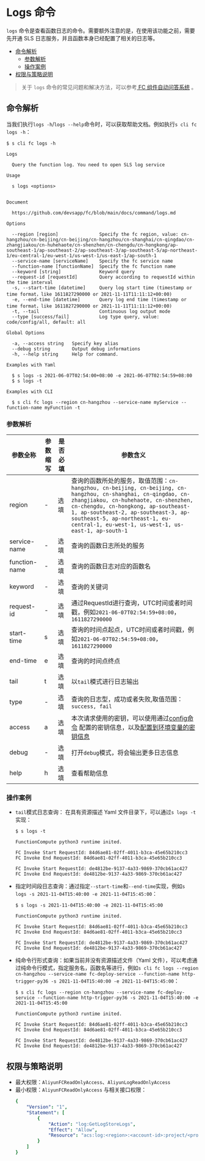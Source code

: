 # Logs 命令

`logs` 命令是查看函数日志的命令。需要额外注意的是，在使用该功能之前，需要先开通 SLS 日志服务，并且函数本身已经配置了相关的日志等。

- [命令解析](#命令解析)
    - [参数解析](#参数解析)
    - [操作案例](#操作案例)
- [权限与策略说明](#权限与策略说明)

> 关于 `logs` 命令的常见问题和解决方法，可以参考[ FC 组件自动问答系统](http://qa.devsapp.cn/fc?type=logs) 。

## 命令解析

当我们执行`logs -h`/`logs --help`命令时，可以获取帮助文档。例如执行`s cli fc logs -h`：

```shell script
$ s cli fc logs -h

Logs

  Query the function log. You need to open SLS log service 

Usage

  s logs <options>  


Document
  
  https://github.com/devsapp/fc/blob/main/docs/command/logs.md                

Options
               
  --region [region]               Specify the fc region, value: cn-hangzhou/cn-beijing/cn-beijing/cn-hangzhou/cn-shanghai/cn-qingdao/cn-zhangjiakou/cn-huhehaote/cn-shenzhen/cn-chengdu/cn-hongkong/ap-southeast-1/ap-southeast-2/ap-southeast-3/ap-southeast-5/ap-northeast-1/eu-central-1/eu-west-1/us-west-1/us-east-1/ap-south-1  
  --service-name [serviceName]    Specify the fc service name  
  --function-name [functionName]  Specify the fc function name                                          
  --keyword [string]              Keyword query                                                                                                          
  --request-id [requestId]        Query according to requestId within the time interval                                                            
  -s, --start-time [datetime]     Query log start time (timestamp or time format，like 1611827290000 or 2021-11-11T11:11:12+00:00)                                                            
  -e, --end-time [datetime]       Query log end time (timestamp or time format，like 1611827290000 or 2021-11-11T11:11:12+00:00)        
  -t, --tail                      Continuous log output mode                                                    
  --type [success/fail]           Log type query, value: code/config/all, default: all                                             

Global Options

  -a, --access string   Specify key alias         
  --debug string        Output debug informations 
  -h, --help string     Help for command.         

Examples with Yaml

  $ s logs -s 2021-06-07T02:54:00+08:00 -e 2021-06-07T02:54:59+08:00 
  $ s logs -t                                                        

Examples with CLI

  $ s cli fc logs --region cn-hangzhou --service-name myService --function-name myFunction -t
```

### 参数解析

| 参数全称 | 参数缩写 | 是否必填 | 参数含义 |
|-----|-----|-----|-----|
| region | - | 选填 |查询的函数所处的服务，取值范围：`cn-hangzhou, cn-beijing, cn-beijing, cn-hangzhou, cn-shanghai, cn-qingdao, cn-zhangjiakou, cn-huhehaote, cn-shenzhen, cn-chengdu, cn-hongkong, ap-southeast-1, ap-southeast-2, ap-southeast-3, ap-southeast-5, ap-northeast-1, eu-central-1, eu-west-1, us-west-1, us-east-1, ap-south-1` |
| service-name | - | 选填 |查询的函数日志所处的服务 |
| function-name | - | 选填 | 查询的函数日志对应的函数名 |
| keyword | - | 选填 | 查询的关键词 |
| request-id | - | 选填 | 通过RequestId进行查询，UTC时间或者时间戳，例如`2021-06-07T02:54:59+08:00`，`1611827290000` |
| start-time | s | 选填 | 查询的时间点起点，UTC时间或者时间戳，例如`2021-06-07T02:54:59+08:00`，`1611827290000` |
| end-time | e | 选填 | 查询的时间点终点 |
| tail | t | 选填 | 以`tail`模式进行日志输出 |
| type | - | 选填 | 查询的日志型，成功或者失败,取值范围：`success, fail` |
| access | a | 选填 | 本次请求使用的密钥，可以使用通过[config命令](https://github.com/Serverless-Devs/Serverless-Devs/tree/master/docs/zh/command/config.md#config-add-命令) 配置的密钥信息，以及[配置到环境变量的密钥信息](https://github.com/Serverless-Devs/Serverless-Devs/tree/master/docs/zh/command/config.md#通过环境变量配置密钥信息) |
| debug | - | 选填 | 打开`debug`模式，将会输出更多日志信息 |
| help | h | 选填 | 查看帮助信息 |

### 操作案例

- `tail`模式日志查询： 在具有资源描述 Yaml 文件目录下，可以通过`s logs -t`实现：
    ```shell script
    $ s logs -t    

    FunctionCompute python3 runtime inited.
    
    FC Invoke Start RequestId: 84d6ae81-02ff-4011-b3ca-45e65b210cc3
    FC Invoke End RequestId: 84d6ae81-02ff-4011-b3ca-45e65b210cc3
    
    FC Invoke Start RequestId: de4812be-9137-4a33-9869-370cb61ac427
    FC Invoke End RequestId: de4812be-9137-4a33-9869-370cb61ac427
    ```
- 指定时间段日志查询：通过指定`--start-time`和`--end-time`实现，例如`s logs -s 2021-11-04T15:40:00 -e 2021-11-04T15:45:00`：
    ```shell script
    $ s logs -s 2021-11-04T15:40:00 -e 2021-11-04T15:45:00   
    
    FunctionCompute python3 runtime inited.
    
    FC Invoke Start RequestId: 84d6ae81-02ff-4011-b3ca-45e65b210cc3
    FC Invoke End RequestId: 84d6ae81-02ff-4011-b3ca-45e65b210cc3
    
    FC Invoke Start RequestId: de4812be-9137-4a33-9869-370cb61ac427
    FC Invoke End RequestId: de4812be-9137-4a33-9869-370cb61ac427
    ```
- 纯命令行形式查询：如果当前并没有资源描述文件（Yaml 文件），可以考虑通过纯命令行模式，指定服务名，函数名等进行，例如`s cli fc logs --region cn-hangzhou --service-name fc-deploy-service --function-name http-trigger-py36 -s 2021-11-04T15:40:00 -e 2021-11-04T15:45:00`：
    ```shell script
    $ s cli fc logs --region cn-hangzhou --service-name fc-deploy-service --function-name http-trigger-py36 -s 2021-11-04T15:40:00 -e 2021-11-04T15:45:00
    
    FunctionCompute python3 runtime inited.
    
    FC Invoke Start RequestId: 84d6ae81-02ff-4011-b3ca-45e65b210cc3
    FC Invoke End RequestId: 84d6ae81-02ff-4011-b3ca-45e65b210cc3
    
    FC Invoke Start RequestId: de4812be-9137-4a33-9869-370cb61ac427
    FC Invoke End RequestId: de4812be-9137-4a33-9869-370cb61ac427
    ```

## 权限与策略说明

- 最大权限：`AliyunFCReadOnlyAccess`、`AliyunLogReadOnlyAccess`
- 最小权限：`AliyunFCReadOnlyAccess` 与相关接口权限：
    ```yaml
    {
        "Version": "1",
        "Statement": [
            {
                "Action": "log:GetLogStoreLogs",
                "Effect": "Allow",
                "Resource": "acs:log:<region>:<account-id>:project/<project>/logstore/<logstore>"
            }
        ]
    }
    ```
